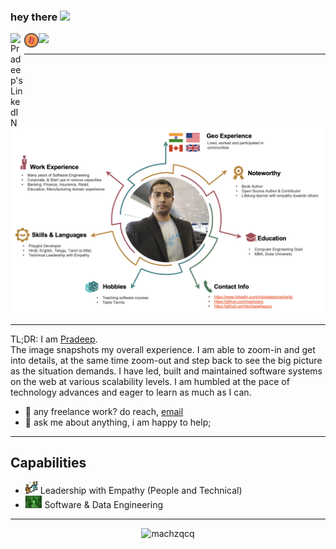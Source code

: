 ### hey there <img src="https://media.giphy.com/media/hvRJCLFzcasrR4ia7z/giphy.gif" width="25px">
<a href="https://www.linkedin.com/in/pradeepmacharla/">
  <img align="left" alt="Pradeep's LinkedIN" width="22px" src="https://raw.githubusercontent.com/peterthehan/peterthehan/master/assets/linkedin.svg" />
</a>

<a href="https://www.apress.com/gp/book/9781484227954">
  <img align="left" alt="Pradeep's book" width="23px" src="./book-icon.svg" />
</a>

![](https://visitor-badge.glitch.me/badge?page_id=machzqcq.machzqcq)

***

![Pradeep Overall](./pradeep_github.png)

***

TL;DR: I am [Pradeep](https://www.linkedin.com/in/pradeepmacharla/).  
The image snapshots my overall experience. I am able to zoom-in and get into details, at the same time zoom-out and step back to see the big picture as the situation demands. I have led, built and maintained software systems on the web at various scalability levels. I am humbled at the pace of technology advances and eager to learn as much as I can.

  
- 💼 any freelance work? do reach, [email](mailto:pradeep@seleniumframework.com)
- 💬 ask me about anything, i am happy to help;
***
## Capabilities
- <img height="20" src="./leadership.svg"> Leadership with Empathy (People and Technical)
- <img height="20" src="./matrix.jpg"> Software & Data Engineering

***
<p align="center"> <img src="https://github-readme-stats.vercel.app/api?username=machzqcq&show_icons=true&theme=gotham" alt="machzqcq" />